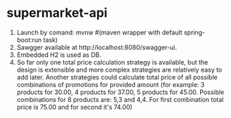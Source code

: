 # supermarket-api
1. Launch by comand: mvnw #(maven wrapper with default spring-boot:run task) 
2. Sawgger available at http://localhost:8080/swagger-ui.
3. Embedded H2 is used as DB. 
4. So far only one total price calculation strategy is available,
but the design is extensible and more complex strategies are relatively easy to add later.
Another strategies could calculate total price of all possible combinations of promotions for provided amount 
(for example: 3 products for 30.00, 4 products for 37.00, 5 products for 45.00. Possible combinations for 8 products are:
5,3 and 4,4. For first combination total price is 75.00 and for second it's 74.00)


